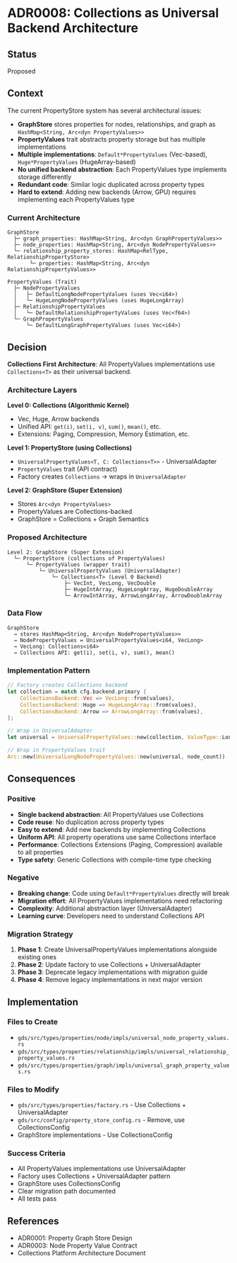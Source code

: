 # ADR0008: Collections as Universal Backend Architecture

## Status
Proposed

## Context

The current PropertyStore system has several architectural issues:

- **GraphStore** stores properties for nodes, relationships, and graph as `HashMap<String, Arc<dyn PropertyValues>>`
- **PropertyValues** trait abstracts property storage but has multiple implementations
- **Multiple implementations**: `Default*PropertyValues` (Vec-based), `Huge*PropertyValues` (HugeArray-based)
- **No unified backend abstraction**: Each PropertyValues type implements storage differently
- **Redundant code**: Similar logic duplicated across property types
- **Hard to extend**: Adding new backends (Arrow, GPU) requires implementing each PropertyValues type

### Current Architecture
```
GraphStore
  ├─ graph_properties: HashMap<String, Arc<dyn GraphPropertyValues>>
  ├─ node_properties: HashMap<String, Arc<dyn NodePropertyValues>>
  └─ relationship_property_stores: HashMap<RelType, RelationshipPropertyStore>
       └─ properties: HashMap<String, Arc<dyn RelationshipPropertyValues>>

PropertyValues (Trait)
  ├─ NodePropertyValues
  │   ├─ DefaultLongNodePropertyValues (uses Vec<i64>)
  │   └─ HugeLongNodePropertyValues (uses HugeLongArray)
  ├─ RelationshipPropertyValues
  │   └─ DefaultRelationshipPropertyValues (uses Vec<f64>)
  └─ GraphPropertyValues
      └─ DefaultLongGraphPropertyValues (uses Vec<i64>)
```

## Decision

**Collections First Architecture**: All PropertyValues implementations use `Collections<T>` as their universal backend.

### Architecture Layers

**Level 0: Collections (Algorithmic Kernel)**
- Vec, Huge, Arrow backends
- Unified API: `get(i)`, `set(i, v)`, `sum()`, `mean()`, etc.
- Extensions: Paging, Compression, Memory Estimation, etc.

**Level 1: PropertyStore (using Collections)**
- `UniversalPropertyValues<T, C: Collections<T>>` - UniversalAdapter
- `PropertyValues` trait (API contract)
- Factory creates `Collections` → wraps in `UniversalAdapter`

**Level 2: GraphStore (Super Extension)**
- Stores `Arc<dyn PropertyValues>`
- PropertyValues are Collections-backed
- GraphStore = Collections + Graph Semantics

### Proposed Architecture
```
Level 2: GraphStore (Super Extension)
  └─ PropertyStore (collections of PropertyValues)
      └─ PropertyValues (wrapper trait)
          └─ UniversalPropertyValues (UniversalAdapter)
              └─ Collections<T> (Level 0 Backend)
                  ├─ VecInt, VecLong, VecDouble
                  ├─ HugeIntArray, HugeLongArray, HugeDoubleArray
                  └─ ArrowIntArray, ArrowLongArray, ArrowDoubleArray
```

### Data Flow
```
GraphStore
  → stores HashMap<String, Arc<dyn NodePropertyValues>>
  → NodePropertyValues = UniversalPropertyValues<i64, VecLong>
  → VecLong: Collections<i64>
  → Collections API: get(i), set(i, v), sum(), mean()
```

### Implementation Pattern
```rust
// Factory creates Collections backend
let collection = match cfg.backend.primary {
    CollectionsBackend::Vec => VecLong::from(values),
    CollectionsBackend::Huge => HugeLongArray::from(values),
    CollectionsBackend::Arrow => ArrowLongArray::from(values),
};

// Wrap in UniversalAdapter
let universal = UniversalPropertyValues::new(collection, ValueType::Long, 0);

// Wrap in PropertyValues trait
Arc::new(UniversalLongNodePropertyValues::new(universal, node_count))
```

## Consequences

### Positive
- **Single backend abstraction**: All PropertyValues use Collections
- **Code reuse**: No duplication across property types
- **Easy to extend**: Add new backends by implementing Collections<T>
- **Uniform API**: All property operations use same Collections interface
- **Performance**: Collections Extensions (Paging, Compression) available to all properties
- **Type safety**: Generic Collections<T> with compile-time type checking

### Negative
- **Breaking change**: Code using `Default*PropertyValues` directly will break
- **Migration effort**: All PropertyValues implementations need refactoring
- **Complexity**: Additional abstraction layer (UniversalAdapter)
- **Learning curve**: Developers need to understand Collections API

### Migration Strategy
1. **Phase 1**: Create UniversalPropertyValues implementations alongside existing ones
2. **Phase 2**: Update factory to use Collections + UniversalAdapter
3. **Phase 3**: Deprecate legacy implementations with migration guide
4. **Phase 4**: Remove legacy implementations in next major version

## Implementation

### Files to Create
- `gds/src/types/properties/node/impls/universal_node_property_values.rs`
- `gds/src/types/properties/relationship/impls/universal_relationship_property_values.rs`
- `gds/src/types/properties/graph/impls/universal_graph_property_values.rs`

### Files to Modify
- `gds/src/types/properties/factory.rs` - Use Collections + UniversalAdapter
- `gds/src/config/property_store_config.rs` - Remove, use CollectionsConfig
- GraphStore implementations - Use CollectionsConfig

### Success Criteria
- All PropertyValues implementations use UniversalAdapter
- Factory uses Collections + UniversalAdapter pattern
- GraphStore uses CollectionsConfig
- Clear migration path documented
- All tests pass

## References
- ADR0001: Property Graph Store Design
- ADR0003: Node Property Value Contract
- Collections Platform Architecture Document
